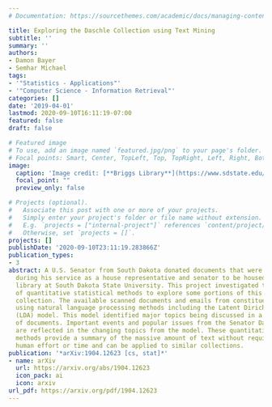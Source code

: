 ```yaml
---
# Documentation: https://sourcethemes.com/academic/docs/managing-content/

title: Exploring the Daschle Collection using Text Mining
subtitle: ''
summary: ''
authors:
- Damon Bayer
- Semhar Michael
tags:
- '"Statistics - Applications"'
- '"Computer Science - Information Retrieval"'
categories: []
date: '2019-04-01'
lastmod: 2020-09-10T16:11:19-07:00
featured: false
draft: false

# Featured image
# To use, add an image named `featured.jpg/png` to your page's folder.
# Focal points: Smart, Center, TopLeft, Top, TopRight, Left, Right, BottomLeft, Bottom, BottomRight.
image:
  caption: 'Image credit: [**Briggs Library**](https://www.sdstate.edu/sdsu-archives-and-special-collections/senator-thomas-daschle-career-papers)'
  focal_point: ""
  preview_only: false

# Projects (optional).
#   Associate this post with one or more of your projects.
#   Simply enter your project's folder or file name without extension.
#   E.g. `projects = ["internal-project"]` references `content/project/deep-learning/index.md`.
#   Otherwise, set `projects = []`.
projects: []
publishDate: '2020-09-10T23:11:19.283866Z'
publication_types:
- 3
abstract: A U.S. Senator from South Dakota donated documents that were accumulated
  during his service as a house representative and senator to be housed at the Bridges
  library at South Dakota State University. This project investigated the utility
  of quantitative statistical methods to explore some portions of this vast document
  collection. The available scanned documents and emails from constituents are analyzed
  using natural language processing methods including the Latent Dirichlet Allocation
  (LDA) model. This model identified major topics being discussed in a given collection
  of documents. Important events and popular issues from the Senator Daschles career
  are reflected in the changing topics from the model. These quantitative statistical
  methods provide a summary of the massive amount of text without requiring significant
  human effort or time and can be applied to similar collections.
publication: '*arXiv:1904.12623 [cs, stat]*'
- name: arXiv
  url: https://arxiv.org/abs/1904.12623
  icon_pack: ai
  icon: arxiv
url_pdf: https://arxiv.org/pdf/1904.12623
---
```

